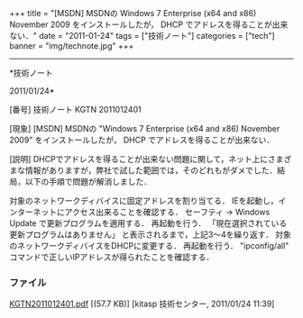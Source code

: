 ﻿+++
title = "[MSDN] MSDNの Windows 7 Enterprise (x64 and x86) November 2009 をインストールしたが， DHCP でアドレスを得ることが出来ない．"
date = "2011-01-24"
tags = ["技術ノート"]
categories = ["tech"]
banner = "img/technote.jpg"
+++

-----------------------------------------------------------------------------------------------------------------------------

*技術ノート

2011/01/24*


[番号]
技術ノート KGTN 2011012401

[現象]
[MSDN] MSDNの "Windows 7 Enterprise (x64 and x86) November 2009"
をインストールしたが， DHCP でアドレスを得ることが出来ない．

[説明]
DHCPでアドレスを得ることが出来ない問題に関して，ネット上にさまざまな情報がありますが，弊社で試した範囲では，そのどれもがダメでした．結局，以下の手順で問題が解消しました．

対象のネットワークディバイスに固定アドレスを割り当てる．
IEを起動し，インターネットにアクセス出来ることを確認する．
セーフティ → Windows Update で更新プログラムを適用する．
再起動を行う．
「現在選択されている更新プログラムはありません」
と表示されるまで，上記3〜4を繰り返す．
対象のネットワークディバイスをDHCPに変更する．
再起動を行う．
"ipconfig/all" コマンドで正しいIPアドレスが得られたことを確認する．


### ファイル





[KGTN2011012401.pdf](http://techreport.kitasp.net/attachments/download/455/KGTN2011012401.pdf)
 [(57.7 KB)] [kitasp 技術センター, 2011/01/24
11:39]
